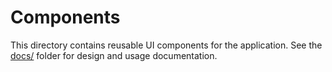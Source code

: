 # Components

This directory contains reusable UI components for the application. See the [docs/](../../docs/) folder for design and usage documentation.
